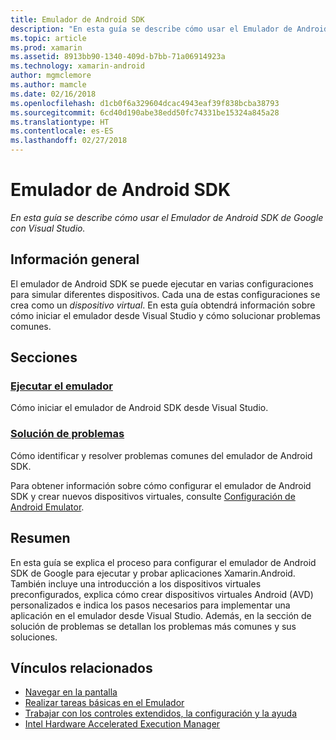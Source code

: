 ```yaml
---
title: Emulador de Android SDK
description: "En esta guía se describe cómo usar el Emulador de Android SDK de Google con Visual Studio."
ms.topic: article
ms.prod: xamarin
ms.assetid: 8913bb90-1340-409d-b7bb-71a06914923a
ms.technology: xamarin-android
author: mgmclemore
ms.author: mamcle
ms.date: 02/16/2018
ms.openlocfilehash: d1cb0f6a329604dcac4943eaf39f838bcba38793
ms.sourcegitcommit: 6cd40d190abe38edd50fc74331be15324a845a28
ms.translationtype: HT
ms.contentlocale: es-ES
ms.lasthandoff: 02/27/2018
---
```

# <a name="android-sdk-emulator"></a>Emulador de Android SDK

_En esta guía se describe cómo usar el Emulador de Android SDK de Google con Visual Studio._

<a name="overview" />

## <a name="overview"></a>Información general

El emulador de Android SDK se puede ejecutar en varias configuraciones para simular diferentes dispositivos. Cada una de estas configuraciones se crea como un _dispositivo virtual_. En esta guía obtendrá información sobre cómo iniciar el emulador desde Visual Studio y cómo solucionar problemas comunes.

<a name="sections" />

## <a name="sections"></a>Secciones

### <a name="running-the-emulatorandroiddeploy-testdebuggingandroid-sdk-emulatorrunning-the-emulatormd"></a>[Ejecutar el emulador](~/android/deploy-test/debugging/android-sdk-emulator/running-the-emulator.md)

Cómo iniciar el emulador de Android SDK desde Visual Studio.

### <a name="troubleshootingandroiddeploy-testdebuggingandroid-sdk-emulatortroubleshootingmd"></a>[Solución de problemas](~/android/deploy-test/debugging/android-sdk-emulator/troubleshooting.md)

Cómo identificar y resolver problemas comunes del emulador de Android SDK.

Para obtener información sobre cómo configurar el emulador de Android SDK y crear nuevos dispositivos virtuales, consulte [Configuración de Android Emulator](~/android/get-started/installation/android-emulator/index.md).


<a name="summary" />

## <a name="summary"></a>Resumen

En esta guía se explica el proceso para configurar el emulador de Android SDK de Google para ejecutar y probar aplicaciones Xamarin.Android. También incluye una introducción a los dispositivos virtuales preconfigurados, explica cómo crear dispositivos virtuales Android (AVD) personalizados e indica los pasos necesarios para implementar una aplicación en el emulador desde Visual Studio. Además, en la sección de solución de problemas se detallan los problemas más comunes y sus soluciones.



## <a name="related-links"></a>Vínculos relacionados

- [Navegar en la pantalla](https://developer.android.com/studio/run/emulator.html#navigate)
- [Realizar tareas básicas en el Emulador](https://developer.android.com/studio/run/emulator.html#tasks)
- [Trabajar con los controles extendidos, la configuración y la ayuda](https://developer.android.com/studio/run/emulator.html#extended)
- [Intel Hardware Accelerated Execution Manager](https://software.intel.com/en-us/android/articles/intel-hardware-accelerated-execution-manager)
